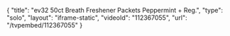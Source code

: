 {
    "title": "ev32 50ct Breath Freshener Packets  Peppermint + Reg.",
    "type": "solo",
    "layout": "iframe-static",
    "videoId": "112367055",
    "url": "\/tvpembed\/112367055"
}